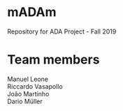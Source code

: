 # mADAm
Repository for ADA Project - Fall 2019

# Team members
Manuel Leone  
Riccardo Vasapollo  
João Martinho  
Dario Müller  
